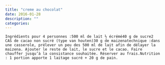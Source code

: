 ```yaml
---
title: "creme au chocolat"
date: 2016-01-28
description: ""
categories: 
---
```


          

  
    
      
    
      
  
    Ingrédients pour 4 personnes :500 ml de lait ½ écrémé40 g de sucre2 CAS de cacao non sucré (type van houten)30 g de maizenatechnique :dans une casserole, prélever un peu des 500 ml de lait afin de délayer la maizena. Ajouter le reste de lait, le sucre et le cacao. Faire chauffer jusqu’à la consistance souhaitée. Réserver au frais.Nutrition : 1 portion apporte 1 laitage sucré + 20 g de pain.
  


                          

